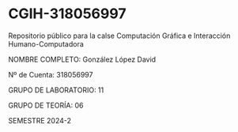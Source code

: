 # CGIH-318056997
Repositorio público para la calse Computación Gráfica e Interacción Humano-Computadora

NOMBRE COMPLETO: González López David

Nº de Cuenta: 318056997

GRUPO DE LABORATORIO: 11

GRUPO DE TEORÍA: 06

SEMESTRE 2024-2

